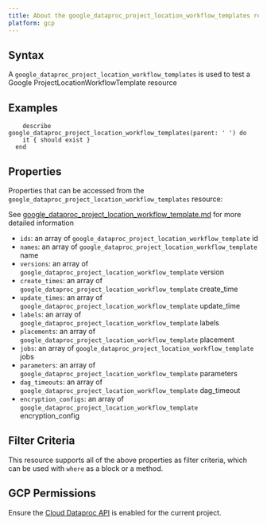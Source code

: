 ```yaml
---
title: About the google_dataproc_project_location_workflow_templates resource
platform: gcp
---
```


## Syntax
A `google_dataproc_project_location_workflow_templates` is used to test a Google ProjectLocationWorkflowTemplate resource

## Examples
```
    describe google_dataproc_project_location_workflow_templates(parent: ' ') do
    it { should exist }
  end
```

## Properties
Properties that can be accessed from the `google_dataproc_project_location_workflow_templates` resource:

See [google_dataproc_project_location_workflow_template.md](google_dataproc_project_location_workflow_template.md) for more detailed information
  * `ids`: an array of `google_dataproc_project_location_workflow_template` id
  * `names`: an array of `google_dataproc_project_location_workflow_template` name
  * `versions`: an array of `google_dataproc_project_location_workflow_template` version
  * `create_times`: an array of `google_dataproc_project_location_workflow_template` create_time
  * `update_times`: an array of `google_dataproc_project_location_workflow_template` update_time
  * `labels`: an array of `google_dataproc_project_location_workflow_template` labels
  * `placements`: an array of `google_dataproc_project_location_workflow_template` placement
  * `jobs`: an array of `google_dataproc_project_location_workflow_template` jobs
  * `parameters`: an array of `google_dataproc_project_location_workflow_template` parameters
  * `dag_timeouts`: an array of `google_dataproc_project_location_workflow_template` dag_timeout
  * `encryption_configs`: an array of `google_dataproc_project_location_workflow_template` encryption_config

## Filter Criteria
This resource supports all of the above properties as filter criteria, which can be used
with `where` as a block or a method.

## GCP Permissions

Ensure the [Cloud Dataproc API](https://console.cloud.google.com/apis/library/dataproc.googleapis.com) is enabled for the current project.
